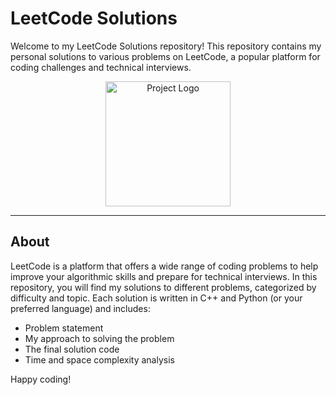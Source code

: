 # LeetCode Solutions

Welcome to my LeetCode Solutions repository! This repository contains my personal solutions to various problems on LeetCode, a popular platform for coding challenges and technical interviews.
<div align="center"><img src="https://cdn.iconscout.com/icon/free/png-512/leetcode-3628885-3030025.png" alt="Project Logo" width="200" />
</div>
  


---

## About

LeetCode is a platform that offers a wide range of coding problems to help improve your algorithmic skills and prepare for technical interviews. In this repository, you will find my solutions to different problems, categorized by difficulty and topic. Each solution is written in C++ and Python (or your preferred language) and includes:

- Problem statement
- My approach to solving the problem
- The final solution code
- Time and space complexity analysis

Happy coding!
